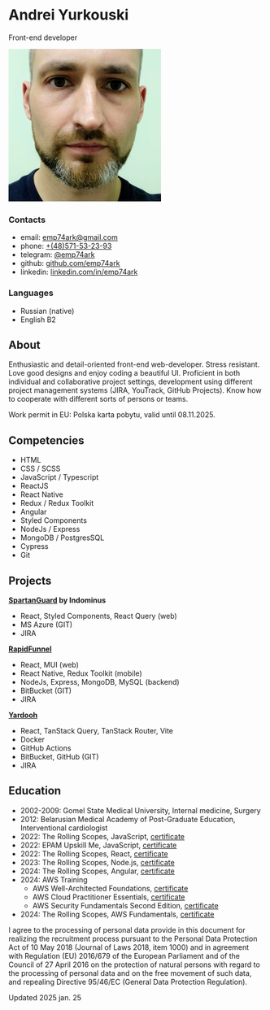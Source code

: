 Andrei Yurkouski
================

Front-end developer

[](./andrei_yurkouski.md)[](#)[](./andrei_yurkouski.pdf)

![Photo](./assets/photo.jpg)

### Contacts

*   email: [emp74ark@gmail.com](mailto:emp74ark@gmail.com)
*   phone: [+(48)571-53-23-93](tel:++48571532393)
*   telegram: [@emp74ark](https://t.me/emp74ark)
*   github: [github.com/emp74ark](https://github.com/emp74ark)
*   linkedin: [linkedin.com/in/emp74ark](http://www.linkedin.com/in/emp74ark)

### Languages

*   Russian (native)
*   English B2

About
-----

Enthusiastic and detail-oriented front-end web-developer. Stress resistant. Love good designs and enjoy coding a beautiful UI. Proficient in both individual and collaborative project settings, development using different project management systems (JIRA, YouTrack, GitHub Projects). Know how to cooperate with different sorts of persons or teams.

Work permit in EU: Polska karta pobytu, valid until 08.11.2025.

Competencies
------------

*   HTML
*   CSS / SCSS
*   JavaScript / Typescript
*   ReactJS
*   React Native
*   Redux / Redux Toolkit
*   Angular
*   Styled Components
*   NodeJs / Express
*   MongoDB / PostgresSQL
*   Cypress
*   Git

Projects
--------

**[SpartanGuard](https://spartanguard.co) by Indominus**

*   React, Styled Components, React Query (web)
*   MS Azure (GIT)
*   JIRA

**[RapidFunnel](https://rapidfunnel.com/)**

*   React, MUI (web)
*   React Native, Redux Toolkit (mobile)
*   NodeJs, Express, MongoDB, MySQL (backend)
*   BitBucket (GIT)
*   JIRA

**[Yardooh](https://www.yardooh.com/)**

*   React, TanStack Query, TanStack Router, Vite
*   Docker
*   GitHub Actions
*   BitBucket, GitHub (GIT)
*   JIRA

Education
---------

*   2002-2009: Gomel State Medical University, Internal medicine, Surgery
*   2012: Belarusian Medical Academy of Post-Graduate Education, Interventional cardiologist
*   2022: The Rolling Scopes, JavaScript, [certificate](./certificates/rs_js_2022.pdf)
*   2022: EPAM Upskill Me, JavaScript, [certificate](./certificates/upskillme_2022.pdf)
*   2022: The Rolling Scopes, React, [certificate](./certificates/rs_react_2022.pdf)
*   2023: The Rolling Scopes, Node.js, [certificate](./certificates/rs_nodejs_2023.pdf)
*   2024: The Rolling Scopes, Angular, [certificate](./certificates/rs_angular_2024.pdf)
*   2024: AWS Training
    *   AWS Well-Architected Foundations, [certificate](./certificates/aws-well_architected.pdf)
    *   AWS Cloud Practitioner Essentials, [certificate](./certificates/aws-cloud_practitioner.pdf)
    *   AWS Security Fundamentals Second Edition, [certificate](./certificates/aws-security_fundamentals.pdf)
*   2024: The Rolling Scopes, AWS Fundamentals, [certificate](./certificates/rs_aws_2024.pdf)

I agree to the processing of personal data provide in this document for realizing the recruitment process pursuant to the Personal Data Protection Act of 10 May 2018 (Journal of Laws 2018, item 1000) and in agreement with Regulation (EU) 2016/679 of the European Parliament and of the Council of 27 April 2016 on the protection of natural persons with regard to the processing of personal data and on the free movement of such data, and repealing Directive 95/46/EC (General Data Protection Regulation).

Updated 2025 jan. 25